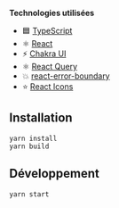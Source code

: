 **Technologies utilisées**

- 🟦 [TypeScript](https://www.typescriptlang.org/)
- ⚛️ [React](https://reactjs.org/)
- ⚡️ [Chakra UI](https://chakra-ui.com/)
- ⚛️ [React Query](https://react-query.tanstack.com/)
- 💥 [react-error-boundary](https://github.com/bvaughn/react-error-boundary)
- ⭐️ [React Icons](https://react-icons.github.io/react-icons/)

## Installation

```
yarn install
yarn build
```

## Développement

```
yarn start
```
